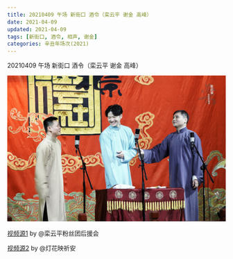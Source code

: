 ```yaml
---
title: 20210409 午场 新街口 酒令（栾云平 谢金 高峰）
date: 2021-04-09
updated: 2021-04-09
tags: [新街口, 酒令, 相声, 谢金] 
categories: 辛丑年场次(2021)
---
```

20210409 午场 新街口 酒令（栾云平 谢金 高峰）

![](https://raw.githubusercontent.com/rhenginium/image/main/img-16179853763430870aae07957852e163c6ce711d49563.jpg)

[视频源1](https://m.weibo.cn/6574451359/4624124053295454) by @栾云平粉丝团后援会

[视频源2](https://m.weibo.cn/1950216183/4624128227936356)  by @灯花映祈安